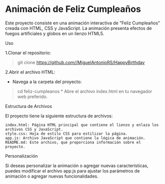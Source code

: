# Animación de Feliz Cumpleaños

Este proyecto consiste en una animación interactiva de "Feliz Cumpleaños" creada con HTML, CSS y JavaScript. La animación presenta efectos de fuegos artificiales y globos en un lienzo HTML5.

Uso

  1.Clonar el repositorio:
  
>  git clone https://github.com//MiguelAntonioRS/HappyBirthday

  2.Abrir el archivo HTML:
  
  * Navega a la carpeta del proyecto:
    
>    cd feliz-cumpleanos
       * Abre el archivo index.html en tu navegador web preferido.

Estructura de Archivos

El proyecto tiene la siguiente estructura de archivos:

    index.html: Página HTML principal que contiene el lienzo y enlaza los archivos CSS y JavaScript.
    style.css: Hoja de estilo CSS para estilizar la página.
    app.js: Archivo JavaScript que contiene la lógica de animación.
    README.md: Este archivo, que proporciona información sobre el proyecto.

Personalización

Si deseas personalizar la animación o agregar nuevas características, puedes modificar el archivo app.js para ajustar los parámetros de animación o agregar nuevas funcionalidades.
